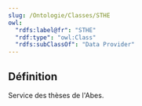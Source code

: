 ```yaml
---
slug: /Ontologie/Classes/STHE
owl:
  "rdfs:label@fr": "STHE"
  "rdf:type": "owl:Class"
  "rdfs:subClassOf": "Data Provider"
---
```


<OntologyTable frontMatter={frontMatter}/>

## Définition

Service des thèses de l'Abes.
